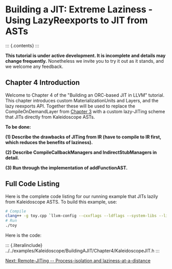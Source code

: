 Building a JIT: Extreme Laziness - Using LazyReexports to JIT from ASTs
=======================================================================

::: {.contents}
:::

**This tutorial is under active development. It is incomplete and
details may change frequently.** Nonetheless we invite you to try it out
as it stands, and we welcome any feedback.

Chapter 4 Introduction
----------------------

Welcome to Chapter 4 of the \"Building an ORC-based JIT in LLVM\"
tutorial. This chapter introduces custom MaterializationUnits and
Layers, and the lazy reexports API. Together these will be used to
replace the CompileOnDemandLayer from [Chapter 3](BuildingAJIT3.html)
with a custom lazy-JITing scheme that JITs directly from Kaleidoscope
ASTs.

**To be done:**

**(1) Describe the drawbacks of JITing from IR (have to compile to IR
first, which reduces the benefits of laziness).**

**(2) Describe CompileCallbackManagers and IndirectStubManagers in
detail.**

**(3) Run through the implementation of addFunctionAST.**

Full Code Listing
-----------------

Here is the complete code listing for our running example that JITs
lazily from Kaleidoscope ASTS. To build this example, use:

``` bash
# Compile
clang++ -g toy.cpp `llvm-config --cxxflags --ldflags --system-libs --libs core orcjit native` -O3 -o toy
# Run
./toy
```

Here is the code:

::: {.literalinclude}
../../examples/Kaleidoscope/BuildingAJIT/Chapter4/KaleidoscopeJIT.h
:::

[Next: Remote-JITing \-- Process-isolation and
laziness-at-a-distance](BuildingAJIT5.html)
